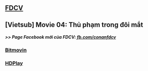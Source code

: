 ## [FDCV](https://admin1509.github.io/fdcvteam.blogspot.com/)
## [Vietsub] Movie 04: Thủ phạm trong đôi mắt

##### >> Page Facebook mới của FDCV: [fb.com/conanfdcv](https://fb.com/conanfdcv)
### [Bitmovin](https://bitmovin.com/demos/stream-test?format=hls&manifest=https://raw.githubusercontent.com/admin1509/admin1509/main/fdcv.xyz/watch-mv/159/index.m3u8)
### [HDPlay](https://hdplay.se/?HLSP2P=https://raw.githubusercontent.com/admin1509/admin1509/main/fdcv.xyz/watch-mv/159/index.m3u8)
